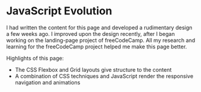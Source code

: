# JavaScript Evolution
I had written the content for this page and developed a rudimentary design a few weeks ago. I improved upon the design recently, after I began working on the landing-page project of freeCodeCamp. All my research and learning for the freeCodeCamp project helped me make this page better. 

Highlights of this page:
- The CSS Flexbox and Grid layouts give structure to the content
- A combination of CSS techniques and JavaScript render the responsive navigation and animations
